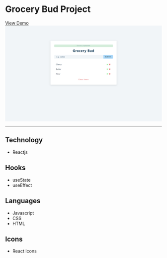 # Grocery Bud Project

[View Demo](https://grocery_buds_proj.netlify.app)
![grocery_buds-preview](/public/grocery_buds-preview.png)

---

## Technology

- Reactjs

## Hooks

- useState
- useEffect

## Languages

- Javascript
- CSS
- HTML

## Icons

- React Icons

